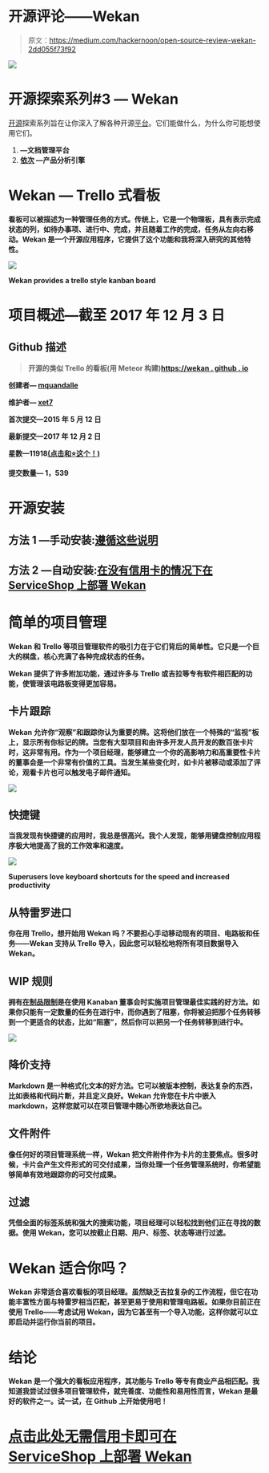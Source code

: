 # 开源评论——Wekan

> 原文：<https://medium.com/hackernoon/open-source-review-wekan-2dd055f73f92>

![](img/e5d7f64a216193a86a8fcfbf8b8ac5d4.png)

# 开源探索系列#3 — Wekan

[开源](https://hackernoon.com/tagged/open-source)探索系列旨在让你深入了解各种开源[平台](https://hackernoon.com/tagged/platforms)。它们能做什么，为什么你可能想使用它们。

1.  [](/@ben_sears/open-source-exploration-bookstack-4d242c0ccbb2)****—文档管理平台****
2.  ****[**依次**](/@ben_sears/open-source-exploration-countly-76b7d3c5730e) —产品分析引擎****

# ****Wekan — Trello 式看板****

****看板可以被描述为一种管理任务的方式。传统上，它是一个物理板，具有表示完成状态的列，如待办事项、进行中、完成，并且随着工作的完成，任务从左向右移动。Wekan 是一个开源应用程序，它提供了这个功能和我将深入研究的其他特性。****

****![](img/8b0abdc18836e9de653ce655bedfae0d.png)****

****Wekan provides a trello style kanban board****

# ****项目概述—截至 2017 年 12 月 3 日****

## ****Github 描述****

> ****开源的类似 Trello 的看板(用 Meteor 构建)[https://wekan . github . io](https://wekan.github.io/)****

****创建者— [mquandalle](https://github.com/mquandalle)****

****维护者— [xet7](https://github.com/xet7)****

****首次提交—2015 年 5 月 12 日****

****最新提交—2017 年 12 月 2 日****

****星数—11918[(点击和⭐️这个！)](https://github.com/wekan/wekan)****

****提交数量— 1，539****

# ****开源安装****

## ****方法 1 —手动安装:[遵循这些说明](https://github.com/wekan/wekan/wiki/Install-and-Update#install-with-cloudron)****

## ****方法 2 —自动安装:[在没有信用卡的情况下在 ServiceShop 上部署 Wekan](https://serviceshop.io/service-catalog/6/request)****

# ****简单的项目管理****

****Wekan 和 Trello 等项目管理软件的吸引力在于它们背后的简单性。它只是一个巨大的棋盘，核心充满了各种完成状态的任务。****

****Wekan 提供了许多附加功能，通过许多与 Trello 或吉拉等专有软件相匹配的功能，使管理该电路板变得更加容易。****

## ****卡片跟踪****

****Wekan 允许你“观察”和跟踪你认为重要的牌。这将他们放在一个特殊的“监视”板上，显示所有你标记的牌。当您有大型项目和由许多开发人员开发的数百张卡片时，这非常有用。作为一个项目经理，能够建立一个你的高影响力和高重要性卡片的董事会是一个非常有价值的工具。当发生某些变化时，如卡片被移动或添加了评论，观看卡片也可以触发电子邮件通知。****

****![](img/37360a5231b1ccfda4cebaf9488d3b69.png)****

## ****快捷键****

****当我发现有快捷键的应用时，我总是很高兴。我个人发现，能够用键盘控制应用程序极大地提高了我的工作效率和速度。****

****![](img/ed9a4420d3cb2dd3166c139370f3650b.png)****

****Superusers love keyboard shortcuts for the speed and increased productivity****

## ****从特雷罗进口****

****你在用 Trello，想开始用 Wekan 吗？不要担心手动移动现有的项目、电路板和任务——Wekan 支持从 Trello 导入，因此您可以轻松地将所有项目数据导入 Wekan。****

## ****WIP 规则****

****拥有[在制品限制](https://pm.stackexchange.com/a/11303)是在使用 Kanaban 董事会时实施项目管理最佳实践的好方法。如果你只能有一定数量的任务在进行中，而你遇到了阻塞，你将被迫把那个任务转移到一个更适合的状态，比如“阻塞”，然后你可以把另一个任务转移到进行中。****

****![](img/4238bfd6bc65bed68b82ff79d5e91b19.png)****

## ****降价支持****

****Markdown 是一种格式化文本的好方法。它可以被版本控制，表达复杂的东西，比如表格和代码片断，并且定义良好。Wekan 允许您在卡片中嵌入 markdown，这样您就可以在项目管理中随心所欲地表达自己。****

## ****文件附件****

****像任何好的项目管理系统一样，Wekan 把文件附件作为卡片的主要焦点。很多时候，卡片会产生文件形式的可交付成果，当你处理一个任务管理系统时，你希望能够简单有效地跟踪你的可交付成果。****

## ****过滤****

****凭借全面的标签系统和强大的搜索功能，项目经理可以轻松找到他们正在寻找的数据。使用 Wekan，您可以按截止日期、用户、标签、状态等进行过滤。****

# ****Wekan 适合你吗？****

****Wekan 非常适合喜欢看板的项目经理。虽然缺乏吉拉复杂的工作流程，但它在功能丰富性方面与特雷罗相当匹配，甚至更易于使用和管理电路板。如果你目前正在使用 Trello——考虑试用 Wekan，因为它甚至有一个导入功能，这样你就可以立即启动并运行你当前的项目。****

# ****结论****

****Wekan 是一个强大的看板应用程序，其功能与 Trello 等专有商业产品相匹配。我知道我尝试过很多项目管理软件，就完善度、功能性和易用性而言，Wekan 是最好的软件之一。试一试，在 Github 上开始使用吧！****

# ****[点击此处无需信用卡即可在 ServiceShop 上部署 Wekan](https://serviceshop.io/service-catalog/6/request)****